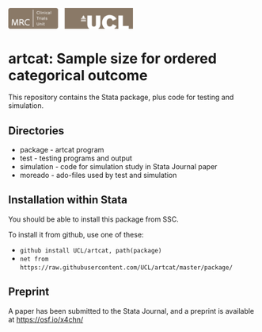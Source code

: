 <a href ="https://www.mrcctu.ucl.ac.uk/"><img src="MRCCTU_at_UCL_Logo.png" width="50%" /></a> 

# artcat: Sample size for ordered categorical outcome

This repository contains the Stata package, plus code for testing and simulation.
 
## Directories
* package - artcat program
* test - testing programs and output
* simulation - code for simulation study in Stata Journal paper
* moreado - ado-files used by test and simulation

## Installation within Stata
You should be able to install this package from SSC.

To install it from github, use one of these:
- `github install UCL/artcat, path(package)`
- `net from https://raw.githubusercontent.com/UCL/artcat/master/package/`

## Preprint
A paper has been submitted to the Stata Journal, and a preprint is available at https://osf.io/x4chn/